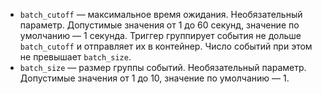 * `batch_cutoff` — максимальное время ожидания. Необязательный параметр. Допустимые значения от 1 до 60 секунд, значение по умолчанию — 1 секунда. Триггер группирует события не дольше `batch_cutoff` и отправляет их в контейнер. Число событий при этом не превышает `batch_size`.
* `batch_size` — размер группы событий. Необязательный параметр. Допустимые значения от 1 до 10, значение по умолчанию — 1.
